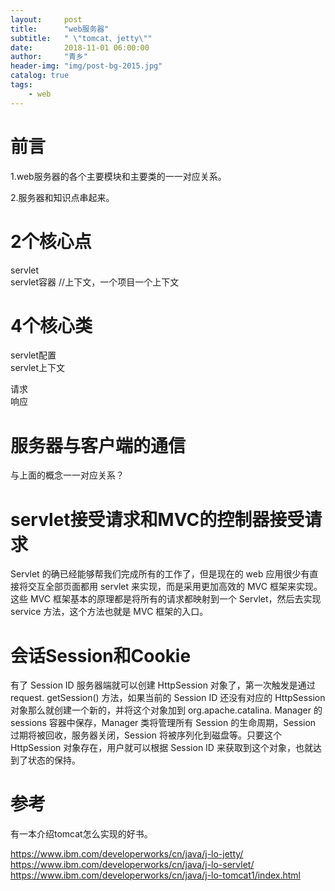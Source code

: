 ```yaml
---
layout:     post
title:      "web服务器"
subtitle:   " \"tomcat、jetty\""
date:       2018-11-01 06:00:00
author:     "青乡"
header-img: "img/post-bg-2015.jpg"
catalog: true
tags:
    - web
---
```


# 前言
1.web服务器的各个主要模块和主要类的一一对应关系。

2.服务器和知识点串起来。


# 2个核心点
servlet  
servlet容器 //上下文，一个项目一个上下文


# 4个核心类
servlet配置  
servlet上下文  

请求  
响应





# 服务器与客户端的通信
与上面的概念一一对应关系？


# servlet接受请求和MVC的控制器接受请求
Servlet 的确已经能够帮我们完成所有的工作了，但是现在的 web 应用很少有直接将交互全部页面都用 servlet 来实现，而是采用更加高效的 MVC 框架来实现。这些 MVC 框架基本的原理都是将所有的请求都映射到一个 Servlet，然后去实现 service 方法，这个方法也就是 MVC 框架的入口。

# 会话Session和Cookie
有了 Session ID 服务器端就可以创建 HttpSession 对象了，第一次触发是通过 request. getSession() 方法，如果当前的 Session ID 还没有对应的 HttpSession 对象那么就创建一个新的，并将这个对象加到 org.apache.catalina. Manager 的 sessions 容器中保存，Manager 类将管理所有 Session 的生命周期，Session 过期将被回收，服务器关闭，Session 将被序列化到磁盘等。只要这个 HttpSession 对象存在，用户就可以根据 Session ID 来获取到这个对象，也就达到了状态的保持。


# 参考
有一本介绍tomcat怎么实现的好书。


https://www.ibm.com/developerworks/cn/java/j-lo-jetty/  
https://www.ibm.com/developerworks/cn/java/j-lo-servlet/  
https://www.ibm.com/developerworks/cn/java/j-lo-tomcat1/index.html  
